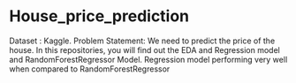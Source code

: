 # House_price_prediction

Dataset : Kaggle.
Problem Statement: We need to predict the price of the house.
In this repositories, you will find out the EDA and Regression model and RandomForestRegressor Model.
Regression model performing very well when compared to RandomForestRegressor
